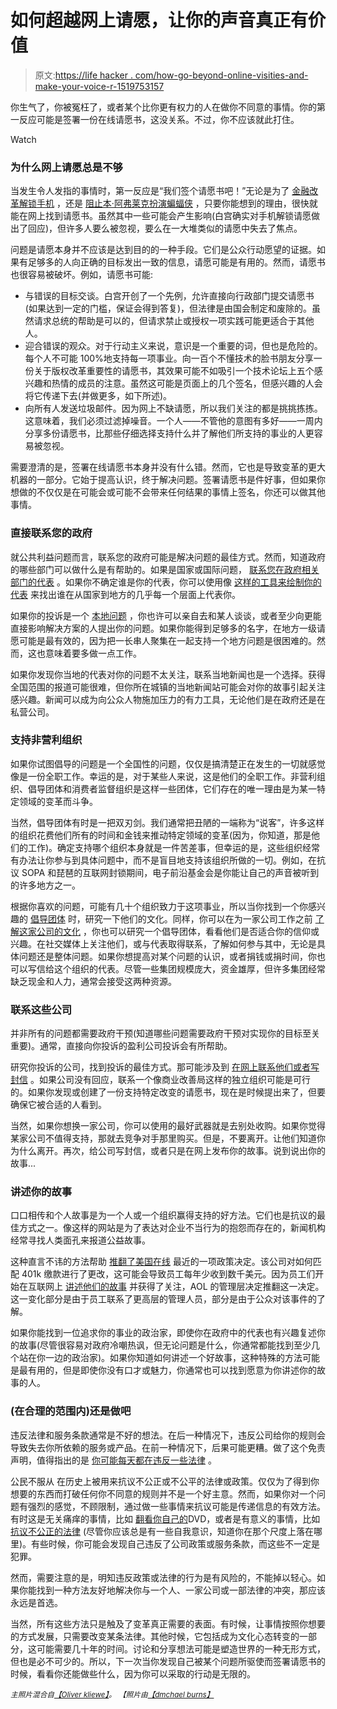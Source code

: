 # 如何超越网上请愿，让你的声音真正有价值

> 原文:[https://life hacker . com/how-go-beyond-online-visities-and-make-your-voice-r-1519753157](https://lifehacker.com/how-to-go-beyond-online-petitions-and-make-your-voice-r-1519753157)

你生气了，你被冤枉了，或者某个比你更有权力的人在做你不同意的事情。你的第一反应可能是签署一份在线请愿书，这没关系。不过，你不应该就此打住。

Watch

### 为什么网上请愿总是不够

当发生令人发指的事情时，第一反应是“我们签个请愿书吧！”无论是为了 [金融改革](http://www.change.org/petitions/mandate-the-credit-bureaus-to-include-debit-card-holders-information-on-credit-reports)[解锁手机](https://petitions.whitehouse.gov/petition/make-unlocking-cell-phones-legal/1g9KhZG7) ，还是 [阻止本·阿弗莱克扮演蝙蝠侠](http://www.buzzfeed.com/adriancarrasquillo/someone-made-a-white-house-petition-asking-the-administratio) ，只要你能想到的理由，很快就能在网上找到请愿书。虽然其中一些可能会产生影响(白宫确实对手机解锁请愿做出了回应)，但许多人要么被忽视，要么在一大堆类似的请愿中失去了焦点。

问题是请愿本身并不应该是达到目的的一种手段。它们是公众行动愿望的证据。如果有足够多的人向正确的目标发出一致的信息，请愿可能是有用的。然而，请愿书也很容易被破坏。例如，请愿书可能:

*   与错误的目标交谈。白宫开创了一个先例，允许直接向行政部门提交请愿书(如果达到一定的门槛，保证会得到答复)，但法律是由国会制定和废除的。虽然请求总统的帮助是可以的，但请求禁止或授权一项实践可能更适合于其他人。
*   迎合错误的观众。对于行动主义来说，意识是一个重要的词，但也是危险的。每个人不可能 100%地支持每一项事业。向一百个不懂技术的脸书朋友分享一份关于版权改革重要性的请愿书，其效果可能不如吸引一个技术论坛上五个感兴趣和热情的成员的注意。虽然这可能是页面上的几个签名，但感兴趣的人会将它传递下去(并做更多，如下所述)。
*   向所有人发送垃圾邮件。因为网上不缺请愿，所以我们关注的都是挑挑拣拣。这意味着，我们必须过滤掉噪音。一个人——不管他的意图有多好——一周内分享多份请愿书，比那些仔细选择支持什么并了解他们所支持的事业的人更容易被忽视。

需要澄清的是，签署在线请愿书本身并没有什么错。然而，它也是导致变革的更大机器的一部分。它始于提高认识，终于解决问题。签署请愿书是件好事，但如果你想做的不仅仅是在可能会或可能不会带来任何结果的事情上签名，你还可以做其他事情。

### 直接联系您的政府

就公共利益问题而言，联系您的政府可能是解决问题的最佳方式。然而，知道政府的哪些部门可以做什么是有帮助的。如果是国家或国际问题， [联系您在政府相关部门的代表](https://lifehacker.com/how-to-contact-and-properly-communicate-with-your-gover-5871810) 。如果你不确定谁是你的代表，你可以使用像 [这样的工具来绘制你的代表](http://lifehacker.com/map-your-representatives-finds-your-government-official-1474807230) 来找出谁在从国家到地方的几乎每一个层面上代表你。

如果你的投诉是一个 [本地问题](https://lifehacker.com/how-can-i-get-my-local-government-to-pay-attention-to-m-5981392) ，你也许可以亲自去和某人谈谈，或者至少向更能直接影响解决方案的人提出你的问题。如果你能得到足够多的名字，在地方一级请愿可能是最有效的，因为把一长串人聚集在一起支持一个地方问题是很困难的。然而，这也意味着要多做一点工作。

如果你发现你当地的代表对你的问题不太关注，联系当地新闻也是一个选择。获得全国范围的报道可能很难，但你所在城镇的当地新闻站可能会对你的故事引起关注感兴趣。新闻可以成为向公众人物施加压力的有力工具，无论他们是在政府还是在私营公司。

### 支持非营利组织

如果你试图倡导的问题是一个全国性的问题，仅仅是搞清楚正在发生的一切就感觉像是一份全职工作。幸运的是，对于某些人来说，这是他们的全职工作。非营利组织、倡导团体和消费者监督组织是这样一些团体，它们存在的唯一理由是为某一特定领域的变革而斗争。

当然，倡导团体有时是一把双刃剑。我们通常把丑陋的一端称为“说客”，许多这样的组织花费他们所有的时间和金钱来推动特定领域的变革(因为，你知道，那是他们的工作)。确定支持哪个组织本身就是一件苦差事，但幸运的是，这些组织经常有办法让你参与到具体问题中，而不是盲目地支持该组织所做的一切。例如，在抗议 SOPA 和琵琶的互联网封锁期间，电子前沿基金会是你能让自己的声音被听到的许多地方之一。

根据你喜欢的问题，可能有几十个组织致力于这项事业，所以当你找到一个你感兴趣的 [倡导团体](http://en.wikipedia.org/wiki/Advocacy_group) 时，研究一下他们的文化。同样，你可以在为一家公司工作之前 [了解这家公司的文化](https://lifehacker.com/how-to-find-out-if-a-company-is-a-cultural-fit-for-you-510587663) ，你也可以研究一个倡导团体，看看他们是否适合你的信仰或兴趣。在社交媒体上关注他们，或与代表取得联系，了解如何参与其中，无论是具体问题还是整体问题。如果你想提高对某个问题的认识，或者捐钱或捐时间，你也可以写信给这个组织的代表。尽管一些集团规模庞大，资金雄厚，但许多集团经常缺乏现金和人力，通常会接受这两种资源。

### 联系这些公司

并非所有的问题都需要政府干预(知道哪些问题需要政府干预对实现你的目标至关重要)。通常，直接向你投诉的盈利公司投诉会有所帮助。

研究你投诉的公司，找到投诉的最佳方式。那可能涉及到 [在网上联系他们或者写封信](https://lifehacker.com/how-should-i-file-an-effective-complaint-against-a-larg-5826508) 。如果公司没有回应，联系一个像商业改善局这样的独立组织可能是可行的。如果你发现或创建了一份支持特定改变的请愿书，现在是时候提出来了，但要确保它被合适的人看到。

当然，如果你想换一家公司，你可以使用的最好武器就是去别处收购。如果你觉得某家公司不值得支持，那就去竞争对手那里购买。但是，不要离开。让他们知道你为什么离开。再次，给公司写封信，或者只是在网上发布你的故事。说到说出你的故事...

### 讲述你的故事

口口相传和个人故事是为一个人或一个组织赢得支持的好方法。它们也是抗议的最佳方式之一。像这样的网站是为了表达对企业不当行为的抱怨而存在的，新闻机构经常寻找人类面孔来报道公益故事。

这种直言不讳的方法帮助 [推翻了美国在线](http://www.washingtonpost.com/business/aol-chief-reverses-changes-to-401k-policy-after-a-week-of-bad-publicity/2014/02/08/0aec4056-911f-11e3-b227-12a45d109e03_story.html) 最近的一项政策决定。该公司对如何匹配 401k 缴款进行了更改，这可能会导致员工每年少收到数千美元。因为员工们开始在互联网上 [讲述他们的故事](http://www.slate.com/articles/double_x/doublex/2014/02/tim_armstrong_blames_distressed_babies_for_aol_benefit_cuts_he_s_talking.html) 并获得了关注，AOL 的管理层决定推翻这一决定。这一变化部分是由于员工联系了更高层的管理人员，部分是由于公众对该事件的了解。

如果你能找到一位追求你的事业的政治家，即使你在政府中的代表也有兴趣复述你的故事(尽管很容易对政府冷嘲热讽，但无论问题是什么，你通常都能找到至少几个站在你一边的政治家)。如果你知道如何讲述一个好故事，这种特殊的方法可能是最有用的，但是即使你没有口才或魅力，你通常也可以找到愿意为你讲述你的故事的人。

### (在合理的范围内)还是做吧

违反法律和服务条款通常是不好的想法。在后一种情况下，违反公司给你的规则会导致失去你所依赖的服务或产品。在前一种情况下，后果可能更糟。做了这个免责声明，值得指出的是 [你可能每天都在违反一些法律](https://lifehacker.com/how-youre-breaking-the-law-every-day-and-what-you-can-5888488) 。

公民不服从 在历史上被用来抗议不公正或不公平的法律或政策。仅仅为了得到你想要的东西而打破任何你不同意的规则并不是一个好主意。然而，如果你对一个问题有强烈的感觉，不顾限制，通过做一些事情来抗议可能是传递信息的有效方法。有时这是无关痛痒的事情，比如 [翻看你自己的](https://lifehacker.com/is-it-legal-to-rip-a-dvd-that-i-own-5978326)DVD，或者是有意义的事情，比如 [抗议不公正的法律](http://en.wikipedia.org/wiki/Rosa_Parks#Her_refusal_to_move) (尽管你应该总是有一些自我意识，知道你在那个尺度上落在哪里)。有些时候，你可能会发现自己违反了公司政策或服务条款，而这些不一定是犯罪。

然而，需要注意的是，明知违反政策或法律的行为是有风险的，不能掉以轻心。如果你能找到一种方法友好地解决你与一个人、一家公司或一部法律的冲突，那应该永远是首选。

当然，所有这些方法只是触及了变革真正需要的表面。有时候，让事情按照你想要的方式发展，只需要改变某条法律。其他时候，它包括成为文化心态转变的一部分，这可能需要几十年的时间。讨论和分享想法可能是塑造世界的一种无形方式，但也是必不可少的。所以，下一次当你发现自己被某个问题所驱使而签署请愿书的时候，看看你还能做些什么，因为你可以采取的行动是无限的。

<small>*主照片混合自*</small>[<small>*【Oliver kliewe】*</small>](http://www.flickr.com/photos/53855395@N04/6179412601/)<small>*。*</small>
<small>*【照片由*</small>[<small>*【dmchael burns】*</small>](http://www.flickr.com/photos/11219770@N00/5055617885/in/photolist-8GKn4B-b2ytU2-7AXdVq-cDt557-959fCU-dLCXfX-adXTji-cDt4KW-bNmbkZ-h2RnjC-h2RobY-b24AZV-b2NpKD-9rzD4T-8CrYhp-b2Lhs2-9Wvb5n-ejfVH1-9LgBfd-7AXdRf-8gwwbK-8GNvU7-7VjEHF-aCvThm-8C3E2C-iCLZin-dCzj3Y-eXLnQE-hWFadc-bBaGrH-dNmJ1C-bdTpuT-7Dqzcf-bsczBk-dLqNbY-aHLcX2-8JU5xq-8C3KkN-aHLcJB-8b2h3X-8zzhB3)